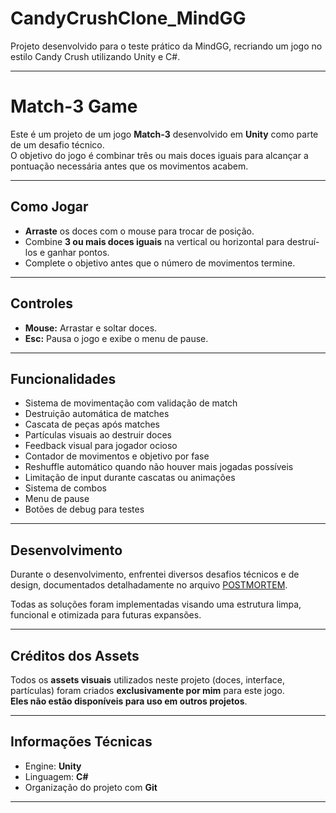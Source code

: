 # CandyCrushClone_MindGG
 Projeto desenvolvido para o teste prático da MindGG, recriando um jogo no estilo Candy Crush utilizando Unity e C#.

---

# Match-3 Game

Este é um projeto de um jogo **Match-3** desenvolvido em **Unity** como parte de um desafio técnico.  
O objetivo do jogo é combinar três ou mais doces iguais para alcançar a pontuação necessária antes que os movimentos acabem.

---

## Como Jogar

- **Arraste** os doces com o mouse para trocar de posição.
- Combine **3 ou mais doces iguais** na vertical ou horizontal para destruí-los e ganhar pontos.
- Complete o objetivo antes que o número de movimentos termine.

---

## Controles

- **Mouse:** Arrastar e soltar doces.
- **Esc:** Pausa o jogo e exibe o menu de pause.

---

## Funcionalidades

- Sistema de movimentação com validação de match  
- Destruição automática de matches  
- Cascata de peças após matches  
- Partículas visuais ao destruir doces  
- Feedback visual para jogador ocioso  
- Contador de movimentos e objetivo por fase  
- Reshuffle automático quando não houver mais jogadas possíveis  
- Limitação de input durante cascatas ou animações  
- Sistema de combos  
- Menu de pause  
- Botões de debug para testes

---

## Desenvolvimento

Durante o desenvolvimento, enfrentei diversos desafios técnicos e de design, documentados detalhadamente no arquivo [POSTMORTEM](https://github.com/BrandtVaz/CandyCrushClone_MindGG/blob/main/POSTMORTEM.md).

Todas as soluções foram implementadas visando uma estrutura limpa, funcional e otimizada para futuras expansões.

---

## Créditos dos Assets

Todos os **assets visuais** utilizados neste projeto (doces, interface, partículas) foram criados **exclusivamente por mim** para este jogo.  
**Eles não estão disponíveis para uso em outros projetos**.

---

## Informações Técnicas

- Engine: **Unity**
- Linguagem: **C#**
- Organização do projeto com **Git**

---
